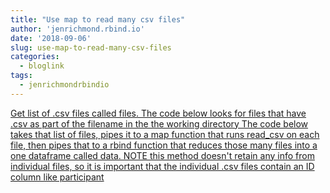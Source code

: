 ```yaml
---
title: "Use map to read many csv files"
author: 'jenrichmond.rbind.io'
date: '2018-09-06'
slug: use-map-to-read-many-csv-files
categories:
  - bloglink
tags:
  - jenrichmondrbindio
---
```


[Get list of .csv files called files. The code below looks for files that have .csv as part of the filename in the the working directory The code below takes that list of files, pipes it to a map function that runs read_csv on each file, then pipes that to a rbind function that reduces those many files into a one dataframe called data. NOTE this method doesn't retain any info from individual files, so it is important that the individual .csv files contain an ID column like participant<i class="fas fa-external-link-alt"></i>](http://jenrichmond.rbind.io/post/use-map-to-read-many-csv-files/)

